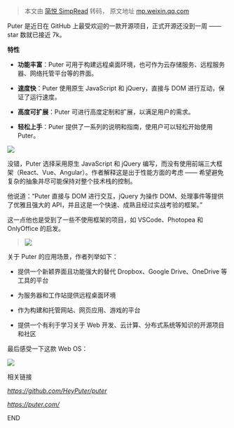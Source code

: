 > 本文由 [简悦 SimpRead](http://ksria.com/simpread/) 转码， 原文地址 [mp.weixin.qq.com](https://mp.weixin.qq.com/s/pB6VYlLk6_MmjvnkEyMbLA)

Puter 是近日在 GitHub 上最受欢迎的一款开源项目，正式开源还没到一周 ——star 数就已接近 7k。

**特性**

*   **功能丰富**：Puter 可用于构建远程桌面环境，也可作为云存储服务、远程服务器、网络托管平台等的界面。
    
*   **速度快**：Puter 使用原生 JavaScript 和 jQuery，直接与 DOM 进行互动，保证了运行速度。
    
*   **高度可扩展**：Puter 可进行高度定制和扩展，以满足用户的需求。
    
*   **轻松上手**：Puter 提供了一系列的说明和指南，使用户可以轻松开始使用 Puter。
    

![](https://mmbiz.qpic.cn/sz_mmbiz_png/dkwuWwLoRK9eXAfBm62udEib2IREaPJib94TTRtVoAkYG2T4EZ7WygdkgE1GoAGd2dwtCySwYkZibF7I8O3QPoZGA/640?wx_fmt=png&from=appmsg)

没错，Puter 选择采用原生 JavaScript 和 jQuery 编写，而没有使用前端三大框架（React、Vue、Angular）。作者解释这是出于性能方面的考虑 —— 希望避免复杂的抽象并尽可能保持对整个技术栈的控制。

他说道：“Puter 直接与 DOM 进行交互，jQuery 为操作 DOM、处理事件等提供了优雅且强大的 API，并且这是一个快速、成熟且经过实战考验的框架。”

这一点他也是受到了一些不使用框架的项目，如 VSCode、Photopea 和 OnlyOffice 的启发。

> ![](https://mmbiz.qpic.cn/sz_mmbiz_png/dkwuWwLoRK9eXAfBm62udEib2IREaPJib9aGRuToGCq9TZe1DQPmWqI8EGftBhc4MOJQcC7egyc4e29O79Tpe9uA/640?wx_fmt=png&from=appmsg)

关于 Puter 的应用场景，作者列举如下：

*   提供一个新颖界面且功能强大的替代 Dropbox、Google Drive、OneDrive 等工具的平台
    
*   为服务器和工作站提供远程桌面环境
    
*   作为构建和托管网站、网页应用、游戏的平台
    
*   提供一个有利于学习关于 Web 开发、云计算、分布式系统等知识的开源项目和社区
    

最后感受一下这款 Web OS：

![](https://mmbiz.qpic.cn/sz_mmbiz_png/dkwuWwLoRK9eXAfBm62udEib2IREaPJib9bzRFicHAhnGMTdHCm3VLdsZO1Bd07sW2cw0orp7VO7EANSdW53q1hXA/640?wx_fmt=png&from=appmsg)

相关链接

_https://github.com/HeyPuter/puter_

_https://puter.com/_

END